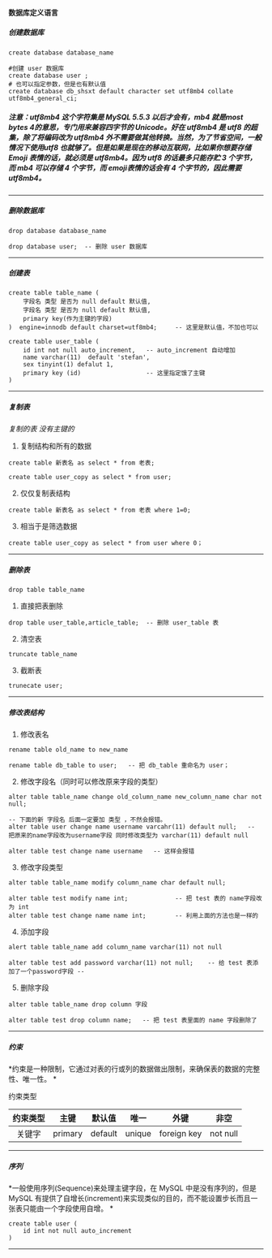 #### 数据库定义语言
##### 创建数据库

`create database database_name`

```mysql
#创建 user 数据库
create database user ;  
# 也可以指定参数，但是也有默认值
create database db_shsxt default character set utf8mb4 collate utf8mb4_general_ci;
```


##### 注意：utf8mb4 这个字符集是 MySQL 5.5.3 以后才会有，mb4 就是most bytes 4的意思，专门用来兼容四字节的 Unicode。好在 utf8mb4 是 utf8 的超集，除了将编码改为 utf8mb4 外不需要做其他转换。当然，为了节省空间，一般情况下使用utf8 也就够了。但是如果是现在的移动互联网，比如果你想要存储 Emoji 表情的话，就必须是 utf8mb4。因为 utf8 的话最多只能存贮 3 个字节，而 mb4 可以存储 4 个字节，而 emoji表情的话会有 4 个字节的，因此需要 utf8mb4。 

---



##### 删除数据库

`drop database database_name`

```mysql
drop database user;  -- 删除 user 数据库
```

---



##### 创建表

```mysql
create table table_name (
	字段名 类型 是否为 null default 默认值,
	字段名 类型 是否为 null default 默认值,
	primary key(作为主键的字段)
)  engine=innodb default charset=utf8mb4;     -- 这里是默认值，不加也可以

```

```mysql
create table user_table (
	id int not null auto_increment,   -- auto_increment 自动增加
    name varchar(11)  default 'stefan',
    sex tinyint(1) defalut 1,
    primary key (id)                  -- 这里指定饿了主键
) 
```

---



##### 复制表

*复制的表 没有主键的*

1. 复制结构和所有的数据

`create table 新表名 as select * from 老表;`

```mysql
create table user_copy as select * from user;     
```

2. 仅仅复制表结构

`create table 新表名 as select * from 老表 where 1=0;`

3. 相当于是筛选数据 

```mysql
create table user_copy as select * from user where 0；
```

---



##### 删除表

`drop table table_name`

1. 直接把表删除

```mysql
drop table user_table,article_table;  -- 删除 user_table 表
```

2. 清空表

`truncate table_name`

3. 截断表

```mysql
trunecate user;
```

---



##### 修改表结构

1. 修改表名 

`rename table old_name to new_name`

```mysql
rename table db_table to user;   -- 把 db_table 重命名为 user；
```

2. 修改字段名（同时可以修改原来字段的类型）

`alter table table_name change old_column_name new_column_name char not null;`

```mysql
-- 下面的新 字段名 后面一定要加 类型 ，不然会报错。
alter table user change name username varcahr(11) default null;   -- 把原来的name字段改为username字段 同时修改类型为 varchar(11) default null

alter table test change name username   -- 这样会报错
```

3. 修改字段类型

`alter table table_name modify column_name char default null;`

```mysql
alter table test modify name int;             -- 把 test 表的 name字段改为 int
alter table test change name name int;        -- 利用上面的方法也是一样的
```

4. 添加字段

`alert table table_name add column_name varchar(11) not null`

```mysql
alter table test add password varchar(11) not null;    -- 给 test 表添加了一个password字段 -- 
```

5. 删除字段

`alter table table_name drop column 字段`

```mysql
alter table test drop column name;   -- 把 test 表里面的 name 字段删除了
```

---



##### 约束

*约束是一种限制，它通过对表的行或列的数据做出限制，来确保表的数据的完整性、唯一性。 *

约束类型

| 约束类型 | 主键    | 默认值  |  唯一  |    外键     |   非空   |
| :------: | ------- | :-----: | :----: | :---------: | :------: |
|  关键字  | primary | default | unique | foreign key | not null |

---



##### 序列

*一般使用序列(Sequence)来处理主键字段，在 MySQL 中是没有序列的，但是 MySQL 有提供了自增长(increment)来实现类似的目的，而不能设置步长而且一张表只能由一个字段使用自增。 *

```mysql
create table user (
	id int not null auto_increment
)
```

---